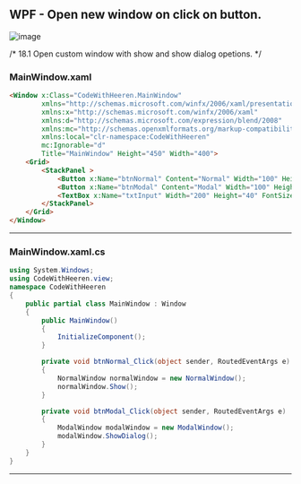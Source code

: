 ## WPF - Open new window on click on button.  

![image](https://github.com/codewithheeren/.Net/assets/87074236/70ab5e37-b38c-4275-9cea-8449bc34d545)

/* 
18.1 Open custom window with show and show dialog opetions. 
*/   

### MainWindow.xaml

```html
<Window x:Class="CodeWithHeeren.MainWindow"
        xmlns="http://schemas.microsoft.com/winfx/2006/xaml/presentation"
        xmlns:x="http://schemas.microsoft.com/winfx/2006/xaml"
        xmlns:d="http://schemas.microsoft.com/expression/blend/2008"
        xmlns:mc="http://schemas.openxmlformats.org/markup-compatibility/2006"
        xmlns:local="clr-namespace:CodeWithHeeren"
        mc:Ignorable="d"
        Title="MainWindow" Height="450" Width="400">
    <Grid>
        <StackPanel >
            <Button x:Name="btnNormal" Content="Normal" Width="100" Height="40" Margin="5" Click="btnNormal_Click"/>
            <Button x:Name="btnModal" Content="Modal" Width="100" Height="40" Margin="5" Click="btnModal_Click" />
            <TextBox x:Name="txtInput" Width="200" Height="40" FontSize="20" Margin="5" />
        </StackPanel>
    </Grid>
</Window>

```
---
### MainWindow.xaml.cs

```cs
using System.Windows;
using CodeWithHeeren.view;
namespace CodeWithHeeren
{
    public partial class MainWindow : Window
    {
        public MainWindow()
        {
            InitializeComponent();
        }

        private void btnNormal_Click(object sender, RoutedEventArgs e)
        {
            NormalWindow normalWindow = new NormalWindow(); 
            normalWindow.Show();
        }

        private void btnModal_Click(object sender, RoutedEventArgs e)
        {
            ModalWindow modalWindow = new ModalWindow();    
            modalWindow.ShowDialog(); 
        }
    }
}
```
---
